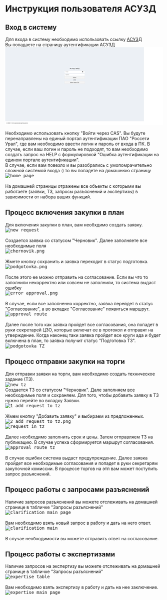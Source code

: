 # Инструкция пользователя АСУЗД

## Вход в систему
Для входа в систему необходимо использовать ссылку [АСУЗД](https://suzd.mrsk-ural.ru/suzd/)<br>
Вы попадаете на страницу аутентификации АСУЗД\
    <kbd> 
      <img src="main page.png" alt="main page"
      title="main page" style="display: block; margin-left: auto; margin-right: auto;"/> 
   </kbd>\
Необходимо использовать кнопку "Войти через CAS". Вы будуте перенаправлены на единый портал аутентификации ПАО "Россети Урал", где вам необходимо ввести логин и пароль от входа в ПК. В случае, если ваш логин и пароль не подходят, то вам необходимо создать запрос на HELP с формулировкой "Ошибка аутентификации на едином портале аутентификации".\
В случае, если вам повезло и вы разобрались с умопомрачительно сложной системой входа :) то вы попадете на домашнюю страницу\
    <kbd> 
      <img src="/Users/gasan/Desktop/asuzd instruction/home page.png" alt="home page"
      title="home page" style="display: block; margin-left: auto; margin-right: auto;"/> 
   </kbd><br>
На домашней страницы отражены все объекты с которыми вы работаете (заявки, ТЗ, запросы разъяснений и экспертизы) в зависимости от набора ваших функций.

## Процесс включения закупки в план
Для включения закупки в план, вам необхдимо создать заявку.<br>
    <kbd> 
      <img src="/Users/gasan/Desktop/asuzd instruction/new request.png" alt="new request"
      title="new request" style="display: block; margin-left: auto; margin-right: auto;"/> 
   </kbd><br>
Создается заявка со статусом "Черновик". Далее заполняете все необходимые поля<br>
    <kbd> 
      <img src="/Users/gasan/Desktop/asuzd instruction/chernovik.png" alt="chernovik.png"
      title="chernovik.png" style="display: block; margin-left: auto; margin-right: auto;"/> 
   </kbd><br>
Жмете кнопку сохранить и заявка переходит в статус подготовка.<br>
    <kbd> 
      <img src="/Users/gasan/Desktop/asuzd instruction/podgotovka.png" alt="podgotovka.png"
      title="podgotovka.png" style="display: block; margin-left: auto; margin-right: auto;"/> 
   </kbd><br> 
   После этого ее можно отправить на согласование. Если вы что то заполнили некорректно или совсем не заполнили, то система выдаст ошибку<br>
    <kbd> 
      <img src="/Users/gasan/Desktop/asuzd instruction/error approval.png" alt="error approval.png"
      title="error approval.png" style="display: block; margin-left: auto; margin-right: auto;"/> 
   </kbd><br>
   В случае, если все заполненно корректно, заявка перейдет в статус "Согласование", а во вкладке "Согласование" появиться маршрут.<br>
    <kbd> 
      <img src="/Users/gasan/Desktop/asuzd instruction/approval route.png" alt="approval route"
      title="approval route" style="display: block; margin-left: auto; margin-right: auto;"/> 
   </kbd><br>
   Далее после того как заявка пройдет все согласования, она попадет в руки секретарей ЦЗО, которые включат ее в протокол и отправят на утверждение. Когда наконец таки заявка пройдет все круги ада и будет включена в план, то заявка получит статус "Подготовка ТЗ".<br>
    <kbd> 
      <img src="/Users/gasan/Desktop/asuzd instruction/podgotovka TZ.png" alt="podgotovka TZ"
      title="podgotovka TZ"/> 
   </kbd><br>

   ## Процесс отправки закупки на торги
   Для отправки заявки на торги, вам необходимо создать техническое задание (ТЗ).<br>
    <kbd> 
      <img src="/Users/gasan/Desktop/asuzd instruction/new tz.png" alt="new tz"
      title="new tz"/> 
   </kbd><br>
   Создается ТЗ со статусом "Черновик". Дале заполняем все необходимые поля и сохраняем. Для того, чтобы добавить заявку в ТЗ нужно перейте во вкладку Заявки.<br>
    <kbd> 
      <img src="/Users/gasan/Desktop/asuzd instruction/1 add request to tz.png" alt="1 add request to tz"
      title="1 add request to tz" style="display: block; margin-left: auto; margin-right: auto;"/> 
   </kbd><br>
   Жмем кнопку "Добавить заявку" и выбираем из предложенных.<br>
    <kbd> 
      <img src="/Users/gasan/Desktop/asuzd instruction/2 add request to tz.png" alt="2 add request to tz.png"
      title="2 add request to tz.png" style="display: block; margin-left: auto; margin-right: auto;"/> 
   </kbd>
   <kbd> 
      <img src="/Users/gasan/Desktop/asuzd instruction/request in tz.png" alt="request in tz"
      title="request in tz" style="display: block; margin-left: auto; margin-right: auto;"/> 
   </kbd><br>
   Далее необходимо заполнить срок и цены. Затем отправляем ТЗ на публикацию. В случае успеха сформируется маршрут согласования.<br>
    <kbd> 
      <img src="/Users/gasan/Desktop/asuzd instruction/approval route tz.png" alt="approval route tz"
      title="approval route tz" style="display: block; margin-left: auto; margin-right: auto;"/> 
   </kbd><br>
   В случае ошибки система выдаст предупреждение. Далее заявка пройдет все необходимые согласования и попадет в руки секретарям закупочной комиссии.
   В процессе торгов на этп вам может поступить запрос разъяснений.

## Процесс работы с запросами разъяснений
Наличие запросов разъяснений вы можете отслеживать на домашней странице в табличке "Запросы разъяснений"<br>
    <kbd> 
      <img src="/Users/gasan/Desktop/asuzd instruction/clarification main page.png" alt="clarification main page"
      title="clarification main page" style="display: block;"/> 
   </kbd><br>
Вам необходимо взять новый запрос в работу и дать на него ответ.<br>
    <kbd> 
      <img src="/Users/gasan/Desktop/asuzd instruction/clarification main.png" alt="clarification main"
      title="clarification main" style="display: block; "/> 
   </kbd><br>
В случае необходимости вы можете отправить ответ на согласование.

## Процесс работы с экспертизами
Наличие запросов на экспертизу вы можете отслеживать на домашней странице в табличке "Запросы разъяснений"<br>
    <kbd> 
      <img src="/Users/gasan/Desktop/asuzd instruction/expertise table.png" alt="expertise table"
      title="expertise table" style="display: block; "/> 
   </kbd><br>
Вам необходимо взять экспертизу в работу и дать на нее заключение.<br>
    <kbd> 
      <img src="/Users/gasan/Desktop/asuzd instruction/expertise main page.png" alt="expertise main page"
      title="expertise main page" style="display: block; "/> 
   </kbd><br>
